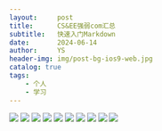 ```yaml
---
layout:     post
title:      CS&EE强弱com汇总
subtitle:   快速入门Markdown
date:       2024-06-14
author:     YS
header-img: img/post-bg-ios9-web.jpg
catalog: true
tags:
    - 个人
    - 学习
---
```



![](/img/baoyan/1.png)
![](/img/baoyan/2.png)
![](/img/baoyan/3.png)
![](/img/baoyan/4.png)
![](/img/baoyan/5.png)
![](/img/baoyan/6.png)
![](/img/baoyan/7.png)
![](/img/baoyan/8.png)
![](/img/baoyan/9.png)
![](/img/baoyan/10.png)
